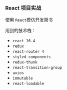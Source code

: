 ### React 项目实战

使用 `React`模仿开发简书

用到的技术栈：

- `react 16.4`
- `redux`
- `react-router 4`
- `styled-components`
- `redux-thunk`
- `react-transition-group`
- `axios`
- `immutable`
- `react-loadable`
